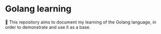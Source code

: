 # Golang learning

 :rocket: This repository aims to document my learning of the Golang language, in order to demonstrate and use it as a base.
